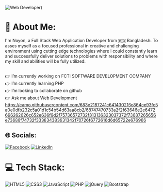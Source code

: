 ![Web Developer](https://scontent.fdac142-1.fna.fbcdn.net/v/t39.30808-6/316549423_662021355570350_7958728058981399852_n.png?_nc_cat=102&ccb=1-7&_nc_sid=e3f864&_nc_ohc=dxHTIhWFKhQAX9ofDt1&_nc_ht=scontent.fdac142-1.fna&oh=00_AfAfI2AIIz8a2lpmDC0U8fcUphaXsQhk2q1WL4HLl1jKDg&oe=6474DD54))
# 💫 About Me:
I'm Noyon, a Full Stack Web Application Developer from 🇧🇩 Bangladesh. To asses myself as a focused professional in creative and challenging environment using cutting edge technologies where I could constantly learn and successfully deliver solutions to problems with responsibility and where my skill and abilities will be fully utilized.

<br>👉 I’m currently working on FCTI SOFTWARE DEVELOPMENT COMPANY<br>👉 I’m currently learning PHP<br>👉 I’m looking to collaborate on github<br>👉 Ask me about Web Development<br>
https://camo.githubusercontent.com/683e2187241c641430216c864ce93fc5a0e0dfb232c5a01d1c54b54d63aa8cb2/68747470733a2f2f63646e2e6472696262626c652e636f6d2f75736572732f313136323037372f73637265656e73686f74732f333834383931342f70726f6772616d6d65722e676966

## 🌐 Socials:
[![Facebook](https://img.shields.io/badge/Facebook-%231877F2.svg?logo=Facebook&logoColor=white)](https://facebook.com/webcodernoyon) [![LinkedIn](https://img.shields.io/badge/LinkedIn-%230077B5.svg?logo=linkedin&logoColor=white)](https://linkedin.com/in/noyon-hossain) 

# 💻 Tech Stack:
![HTML5](https://img.shields.io/badge/html5-%23E34F26.svg?style=for-the-badge&logo=html5&logoColor=white) ![CSS3](https://img.shields.io/badge/css3-%231572B6.svg?style=for-the-badge&logo=css3&logoColor=white) ![JavaScript](https://img.shields.io/badge/javascript-%23323330.svg?style=for-the-badge&logo=javascript&logoColor=%23F7DF1E) ![PHP](https://img.shields.io/badge/php-%23777BB4.svg?style=for-the-badge&logo=php&logoColor=white) ![jQuery](https://img.shields.io/badge/jquery-%230769AD.svg?style=for-the-badge&logo=jquery&logoColor=white) ![Bootstrap](https://img.shields.io/badge/bootstrap-%23563D7C.svg?style=for-the-badge&logo=bootstrap&logoColor=white)
